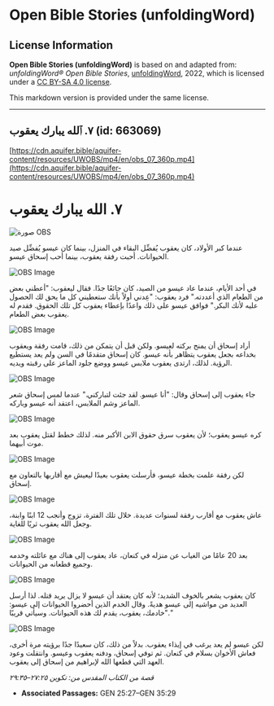 # Open Bible Stories (unfoldingWord)

## License Information

**Open Bible Stories (unfoldingWord)** is based on and adapted from: _unfoldingWord® Open Bible Stories_, [unfoldingWord](https://unfoldingword.org/utw), 2022, which is licensed under a [CC BY-SA 4.0 license](https://creativecommons.org/licenses/by-sa/4.0/legalcode.en).

This markdown version is provided under the same license.



--------------------------------

## ٧. ٱلله يبارك يعقوب (id: 663069)

[https://cdn.aquifer.bible/aquifer-content/resources/UWOBS/mp4/en/obs_07_360p.mp4](https://cdn.aquifer.bible/aquifer-content/resources/UWOBS/mp4/en/obs_07_360p.mp4)

٧. الله يبارك يعقوب
===================

![صورة OBS](https://cdn.aquifer.bible/aquifer-content/resources/UWOBS/jpg/360px/obs-en-07-01.jpg)

عندما كبر الأولاد، كان يعقوب يُفضِّل البقاء في المنزل، بينما كان عيسو يُفضِّل صيد الحيوانات. أحبت رفقة يعقوب، بينما أحب إسحاق عيسو.

![OBS Image](https://cdn.aquifer.bible/aquifer-content/resources/UWOBS/jpg/360px/obs-en-07-02.jpg)

في أحد الأيام، عندما عاد عيسو من الصيد، كان جائعًا جدًا. فقال ليعقوب: "أعطني بعض من الطعام الذي أعددته." فرد يعقوب: "عِدني أولاً بأنك ستعطيني كل ما يحق لك الحصول عليه لأنك البكر." فوافق عيسو على ذلك واعدًا بإعطاء يعقوب كل تلك الحقوق. فقدم له يعقوب بعض الطعام.

![OBS Image](https://cdn.aquifer.bible/aquifer-content/resources/UWOBS/jpg/360px/obs-en-07-03.jpg)

أراد إسحاق أن يمنح بركته لعيسو. ولكن قبل أن يتمكن من ذلك، قامت رفقة ويعقوب بخداعه بجعل يعقوب يتظاهر بأنه عيسو. كان إسحاق متقدمًا في السن ولم يعد يستطيع الرؤية. لذلك، ارتدى يعقوب ملابس عيسو ووضع جلود الماعز على رقبته ويديه.

![OBS Image](https://cdn.aquifer.bible/aquifer-content/resources/UWOBS/jpg/360px/obs-en-07-04.jpg)

جاء يعقوب إلى إسحاق وقال: "أنا عيسو. لقد جئت لتباركني." عندما لمس إسحاق شعر الماعز وشم الملابس، اعتقد أنه عيسو وباركه.

![OBS Image](https://cdn.aquifer.bible/aquifer-content/resources/UWOBS/jpg/360px/obs-en-07-05.jpg)

كره عيسو يعقوب؛ لأن يعقوب سرق حقوق الابن الأكبر منه. لذلك خطط لقتل يعقوب بعد موت أبيهما.

![OBS Image](https://cdn.aquifer.bible/aquifer-content/resources/UWOBS/jpg/360px/obs-en-07-06.jpg)

لكن رفقة علمت بخطة عيسو، فأرسلت يعقوب بعيدًا ليعيش مع أقاربها بالتعاون مع إسحاق.

![OBS Image](https://cdn.aquifer.bible/aquifer-content/resources/UWOBS/jpg/360px/obs-en-07-07.jpg)

عاش يعقوب مع أقارب رفقة لسنوات عديدة. خلال تلك الفترة، تزوج وأنجب 12 ابنًا وابنة، وجعل الله يعقوب ثريًا للغاية.

![OBS Image](https://cdn.aquifer.bible/aquifer-content/resources/UWOBS/jpg/360px/obs-en-07-08.jpg)

بعد 20 عامًا من الغياب عن منزله في كنعان، عاد يعقوب إلى هناك مع عائلته وخدمه وجميع قطعانه من الحيوانات.

![OBS Image](https://cdn.aquifer.bible/aquifer-content/resources/UWOBS/jpg/360px/obs-en-07-09.jpg)

كان يعقوب يشعر بالخوف الشديد؛ لأنه كان يعتقد أن عيسو لا يزال يريد قتله. لذا أرسل العديد من مواشيه إلى عيسو هديةً. وقال الخدم الذين أحضروا الحيوانات إلى عيسو: "خادمك، يعقوب، يقدم لك هذه الحيوانات. وسيأتي قريبًا."

![OBS Image](https://cdn.aquifer.bible/aquifer-content/resources/UWOBS/jpg/360px/obs-en-07-10.jpg)

لكن عيسو لم يعد يرغب في إيذاء يعقوب. بدلاً من ذلك، كان سعيدًا جدًا برؤيته مرة أخرى، فعاش الأخوان بسلام في كنعان. ثم توفي إسحاق، ودفنه يعقوب وعيسو. وانتقلت وعود العهد التي قطعها الله لإبراهيم من إسحاق إلى يعقوب.

*قصة من الكتاب المقدس من: تكوين ٢٧:٢٥–٢٩:٣٥*

* **Associated Passages:** GEN 25:27–GEN 35:29

